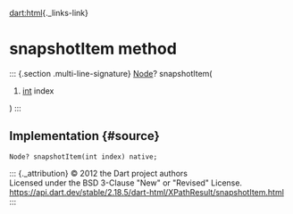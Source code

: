 [dart:html](../../dart-html/dart-html-library){._links-link}

snapshotItem method
===================

::: {.section .multi-line-signature}
[Node](../node-class)? snapshotItem(

1.  [int](../../dart-core/int-class) index

)
:::

Implementation {#source}
--------------

``` {.language-dart data-language="dart"}
Node? snapshotItem(int index) native;
```

::: {._attribution}
© 2012 the Dart project authors\
Licensed under the BSD 3-Clause \"New\" or \"Revised\" License.\
<https://api.dart.dev/stable/2.18.5/dart-html/XPathResult/snapshotItem.html>
:::
